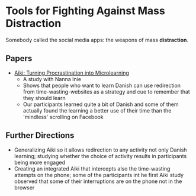# Tools for Fighting Against Mass Distraction

Somebody called the social media apps: the weapons of mass **distraction**. 

## Papers
- [Aiki: Turning Procrastination into Microlearning](/docs/assets/papers/21-Aiki.pdf) 
	- A study with Nanna Inie 
	- Shows that people who want to learn Danish can use redirection from time-wasting-websites as a strategy and cue to remember that they should learn
	- Our participants learned quite a bit of Danish and some of them actually found the learning a better use of their time than the 'mindless' scrolling on Facebook

## Further Directions
- Generalizing Aiki so it allows redirection to any activity not only Danish learning; studying whether the choice of activity results in participants being more engaged 
- Creating an integrated Aiki that intercepts also the time-wasting attempts on the phone; some of the participants int he first Aiki study observed that some of their interruptions are on the phone not in the browser

